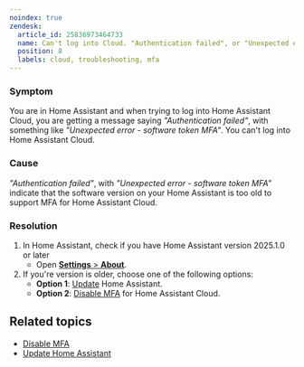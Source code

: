 ```yaml
---
noindex: true
zendesk:
  article_id: 25836973464733
  name: Can't log into Cloud. "Authentication failed", or "Unexpected error - software token MFA"
  position: 8
  labels: cloud, troubleshooting, mfa
---
```


### Symptom

You are in Home Assistant and when trying to log into Home Assistant Cloud, you are getting a message saying _"Authentication failed"_, with something like _"Unexpected error - software token MFA"_. You can't log into Home Assistant Cloud.

### Cause

_"Authentication failed"_, with _"Unexpected error - software token MFA"_ indicate that the software version on your Home Assistant is too old to support MFA for Home Assistant Cloud.

### Resolution

1. In Home Assistant, check if you have Home Assistant version 2025.1.0 or later
   - Open [**Settings** > **About**](https://my.home-assistant.io/redirect/info/).
2. If you're version is older, choose one of the following options:
   - **Option 1**: [Update](https://www.home-assistant.io/common-tasks/os/#updating-home-assistant) Home Assistant.
   - **Option 2**: [Disable MFA](https://support.nabucasa.com/hc/en-us/articles/26198603111581) for Home Assistant Cloud.

## Related topics

- [Disable MFA](https://support.nabucasa.com/hc/en-us/articles/26198603111581)
- [Update Home Assistant](https://www.home-assistant.io/common-tasks/os/#updating-home-assistant)
